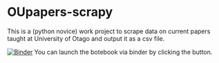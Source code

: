 # OUpapers-scrapy
This is a (python novice) work project to scrape data on current papers taught at University of Otago and output it as a csv file.

[![Binder](https://mybinder.org/badge_logo.svg)](https://mybinder.org/v2/gh/ouhumanitieslibrarian/OUpapers-scrapy/master)
You can launch the botebook via binder by clicking the button.
